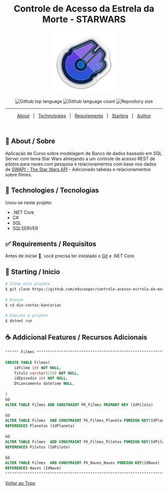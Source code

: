 <h1 align="center">Controle de Acesso da Estrela da Morte  - STARWARS</h1>
<p align="center">
<img src="https://github.com/educooper/controle-acesso-estrela-da-morte-starwars/raw/main/nave.png" alt="nave" height="200px" width="200px" />
  </p>

<p align="center">
  <img alt="Github top language" src="https://img.shields.io/github/languages/top/educooper/controle-acesso-estrela-da-morte-starwars?color=green"> 
  <img alt="Github language count" src="https://img.shields.io/github/languages/count/educooper/controle-acesso-estrela-da-morte-starwars?color=56BEB8">
 <img alt="Repository size" src="https://img.shields.io/github/repo-size/educooper/controle-acesso-estrela-da-morte-starwars?color=56BEB8">

 

<hr>



<p align="center">
  <a href="#dart-about">About</a> &#xa0; | &#xa0; 
  <!-- <a href="#sparkles-features">Features</a> &#xa0; | &#xa0; -->
  <a href="#rocket-technologies">Technologies</a> &#xa0; | &#xa0;
  <a href="#white_check_mark-requirements">Requirements</a> &#xa0; | &#xa0;
  <a href="#checkered_flag-starting">Starting</a> &#xa0; | &#xa0;
  <!-- <a href="#memo-license">License</a> &#xa0; | &#xa0; -->
  <a href="https://github.com/educooper" target="_blank">Author</a>
</p>

<br>

## :dart: About / Sobre ##

Aplicação de Curso sobre modelagem de Banco de dados baseado em SQL Server com tema Star Wars almejando a um controle de acesso REST de pilotos para naves com pesquisa e relacionamentos com base nos dados de [SWAPI - The Star Wars API](https://swapi.dev/) - Adicionado tabelas e relacionamentos sobre filmes.

## :rocket: Technologies / Tecnologias ##

Usou-se neste projeto:

- .NET Core
- C#
- SQL
- SQLSERVER

## :white_check_mark: Requirements / Requisitos ##

Antes de iniciar :checkered_flag:, você precisa ter instalado o [Git](https://git-scm.com) e .NET Core.

## :checkered_flag: Starting / Início ##

```bash
# Clone este projeto
$ git clone https://github.com/educooper/controle-acesso-estrela-da-morte-starwars

# Acesse
$ cd dio-contas-bancarias

# Execute o projeto
$ dotnet run
```

## :coffee: Addicional Features / Recursos Adicionais 

```sql
****** Filmes *****************************************************************************

CREATE TABLE Filmes(
	idFilme int NOT NULL,
	Titulo varchar(250) NOT NULL,
	idEpisodio int NOT NULL,
	DtLancamento datetime NULL,

)
GO
ALTER TABLE Filmes ADD CONSTRAINT PK_Filmes PRIMARY KEY (IdPiloto)

GO
ALTER TABLE Filmes  ADD CONSTRAINT FK_Filmes_Planeta FOREIGN KEY(IdPlaneta)
REFERENCES Planetas (IdPlaneta)

GO
ALTER TABLE Filmes  ADD CONSTRAINT FK_Filmes_Pilotos FOREIGN KEY(IdPiloto)
REFERENCES Pilotos (IdPiloto)

GO
ALTER TABLE Filmes  ADD CONSTRAINT FK_Naves_Naves FOREIGN KEY(IdNave)
REFERENCES Naves (IdNave)
********************************************************************************************
```



<a href="#top">Voltar ao Topo</a>

